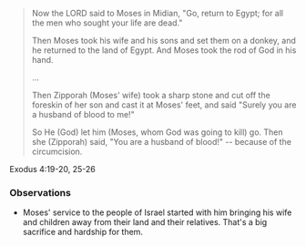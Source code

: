 > Now the LORD said to Moses in Midian, "Go, return to Egypt; for all the men
> who sought your life are dead."
>
> Then Moses took his wife and his sons and set them on a donkey, and he
> returned to the land of Egypt. And Moses took the rod of God in his hand.
>
> ...
>
> Then Zipporah (Moses' wife) took a sharp stone and cut off the foreskin of her
> son and cast it at Moses' feet, and said "Surely you are a husband of blood to
> me!"
> 
> So He (God) let him (Moses, whom God was going to kill) go. Then she
> (Zipporah) said, "You are a husband of blood!" -- because of the
> circumcision.


Exodus 4:19-20, 25-26

### Observations

- Moses' service to the people of Israel started with him bringing his wife and
  children away from their land and their relatives. That's a big sacrifice and
  hardship for them. 
